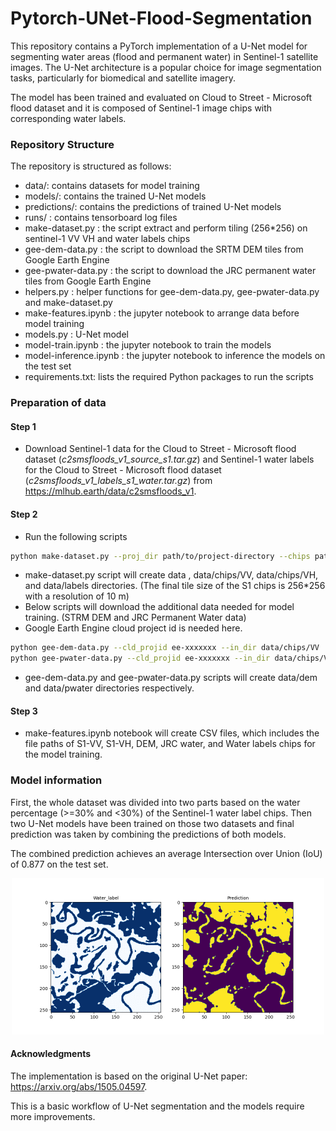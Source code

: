 # Pytorch-UNet-Flood-Segmentation

This repository contains a PyTorch implementation of a U-Net model for segmenting water areas (flood and permanent water) in Sentinel-1 satellite images. The U-Net architecture is a popular choice for image segmentation tasks, particularly for biomedical and satellite imagery.

The model has been trained and evaluated on Cloud to Street - Microsoft flood dataset and it is composed of Sentinel-1 image chips with corresponding water labels.

### Repository Structure
The repository is structured as follows:

* data/: contains datasets for model training
* models/: contains the trained U-Net models
* predictions/: contains the predictions of trained U-Net models
* runs/ : contains tensorboard log files
* make-dataset.py : the script extract and perform tiling (256*256) on sentinel-1 VV VH and water labels chips
* gee-dem-data.py : the script to download the SRTM DEM tiles from Google Earth Engine
* gee-pwater-data.py : the script to download the JRC permanent water tiles from Google Earth Engine
* helpers.py : helper functions for gee-dem-data.py, gee-pwater-data.py and make-dataset.py
* make-features.ipynb : the jupyter notebook to arrange data before model training
* models.py : U-Net model
* model-train.ipynb : the jupyter notebook to train the models
* model-inference.ipynb : the jupyter notebook to inference the models on the test set
* requirements.txt: lists the required Python packages to run the scripts

### Preparation of data 
#### Step 1
* Download Sentinel-1 data for the Cloud to Street - Microsoft flood dataset (*c2smsfloods_v1_source_s1.tar.gz*) and Sentinel-1 water labels for the Cloud to Street - Microsoft flood dataset (*c2smsfloods_v1_labels_s1_water.tar.gz*) from https://mlhub.earth/data/c2smsfloods_v1.

#### Step 2
* Run the following scripts 
```bash
python make-dataset.py --proj_dir path/to/project-directory --chips path/to/c2smsfloods_v1_source_s1.tar.gz  --labels path/to/c2smsfloods_v1_labels_s1_water.tar.gz
```
* make-dataset.py script will create data , data/chips/VV, data/chips/VH, and data/labels directories. (The final tile size of the S1 chips is 256*256 with a resolution of 10 m)
* Below scripts will download the additional data needed for model training. (STRM DEM and JRC Permanent Water data)
* Google Earth Engine cloud project id is needed here.
```bash
python gee-dem-data.py --cld_projid ee-xxxxxxx --in_dir data/chips/VV  --out_dir data
python gee-pwater-data.py --cld_projid ee-xxxxxxx --in_dir data/chips/VV  --out_dir data
```
* gee-dem-data.py and gee-pwater-data.py scripts will create data/dem and data/pwater directories respectively.

#### Step 3
* make-features.ipynb notebook will create CSV files, which includes the file paths of S1-VV, S1-VH, DEM, JRC water, and Water labels chips for the model training.

### Model information
First, the whole dataset was divided into two parts based on the water percentage (>=30% and <30%) of the Sentinel-1 water label chips. Then two U-Net models have been trained on those two datasets and final prediction was taken by combining the predictions of both models. 

The combined prediction achieves an average Intersection over Union (IoU) of 0.877 on the test set.

<p align="center">
<img src="predictions/preds.gif" width="500" height="250" />
</p>

#### Acknowledgments
The implementation is based on the original U-Net paper: https://arxiv.org/abs/1505.04597.

This is a basic workflow of U-Net segmentation and the models require more improvements.
